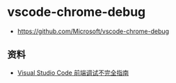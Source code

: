 # vscode-chrome-debug

- <https://github.com/Microsoft/vscode-chrome-debug>



## 资料

- [Visual Studio Code 前端调试不完全指南](http://jerryzou.com/posts/vscode-debug-guide/)
